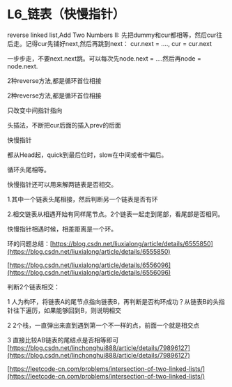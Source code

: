 # L6\_链表（快慢指针）

reverse linked list,Add Two Numbers II: 先把dummy和cur都相等，然后cur往后走。记得cur先铺好next,然后再跳到next：   cur.next = ...., cur = cur.next

一步步走，不要next.next跳。可以每次先node.next = ....然后再node = node.next.

2种reverse方法,都是循环首位相接



2种reverse方法,都是循环首位相接

只改变中间指针指向

头插法，不断把cur后面的插入prev的后面

快慢指针

都从Head起，quick到最后位时，slow在中间或者中偏后。

循环头尾相等。

快慢指针还可以用来解两链表是否相交。

1.其中一个链表头尾相接，然后判断另一个链表是否有环

2.相交链表从相遇开始有同样尾节点。2个链表一起走到尾部，看尾部是否相同。

快慢指针相遇时候，相差距离是一个环。

环的问题总结：[https://blog.csdn.net/liuxialong/article/details/6555850](https://blog.csdn.net/liuxialong/article/details/6555850)

[https://blog.csdn.net/liuxialong/article/details/6556096](https://blog.csdn.net/liuxialong/article/details/6556096)

判断2个链表相交：

1 人为构环，将链表A的尾节点指向链表B，再判断是否构环成功？从链表B的头指针往下遍历，如果能够回到B，则说明相交

2 2个栈，一直弹出来直到遇到第一个不一样的点，前面一个就是相交点

3 直接比较AB链表的尾结点是否相等即可 [https://blog.csdn.net/linchonghui888/article/details/79896127](https://blog.csdn.net/linchonghui888/article/details/79896127)

[https://leetcode-cn.com/problems/intersection-of-two-linked-lists/](https://leetcode-cn.com/problems/intersection-of-two-linked-lists/)

